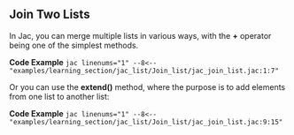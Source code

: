## Join Two Lists
In Jac, you can merge multiple lists in various ways, with the **+** operator being one of the simplest methods.

**Code Example**
    ```jac linenums="1"
    --8<-- "examples/learning_section/jac_list/Join_list/jac_join_list.jac:1:7"
    ```

Or you can use the **extend()** method, where the purpose is to add elements from one list to another list:

**Code Example**
    ```jac linenums="1"
    --8<-- "examples/learning_section/jac_list/Join_list/jac_join_list.jac:9:15"
    ```